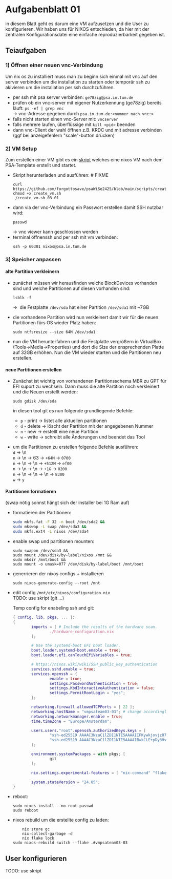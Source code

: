 
# Aufgabenblatt 01
in diesem Blatt geht es darum eine VM aufzusetzen und die User zu konfigurieren.
Wir haben uns für NIXOS entschieden, da hier mit der zentralen Konfigurationsdatei eine einfache reproduzierbarkeit gegeben ist.


## Teiaufgaben
### 1) Öffnen einer neuen vnc-Verbindung 
Um nix os zu installiert muss man zu beginn sich einmal mit vnc auf den server verbinden um die installation zu starten oder temporär ssh zu akivieren um die installation per ssh durchzuführen.
- per ssh mit psa server verbinden: `ge78zig@psa.in.tum.de`  
- prüfen ob ein vnc-server mit eigener Nutzerkennung (ge78zig) bereits läuft: `ps -ef | grep vnc` <br>-> vnc-Adresse gegeben durch `psa.in.tum.de:<nummer nach vnc:>`  
- falls nicht starten einen vnc-Server mit: `vncserver`  
- falls mehrere laufen, überflüssige mit `kill <pid>` beenden  
- dann vnc-Client der wahl öffnen z.B. KRDC und mit adresse verbinden (ggf bei anzeigefehlern "scale"-button drücken)


### 2) VM Setup
Zum erstellen einer VM gibt es ein [skript](https://github.com/forgottosave/psaWiSe2425/blob/main/scripts/create_vm.sh) welches eine nixos VM nach dem PSA-Template erstellt und startet.
- Skript herunterladen und ausführen:  # FIXME
    ```shell  
    curl https://github.com/forgottosave/psaWiSe2425/blob/main/scripts/create_vm.sh 
    chmod +x create_vm.sh  
    ./create_vm.sh 03 01  
    ```
- dann via der vnc-Verbindung ein Passwort erstellen damit SSH nutzbar wird: 
    ```shell
    passwd
    ```
    -> vnc viewer kann geschlossen werden
- terminal öffnenssh und per ssh mit vm verbinden: 
    ```shell 
    ssh -p 60301 nixos@psa.in.tum.de
    ```


### 3) Speicher anpassen
#### alte Partition verkleinern  
- zunächst müssen wir herausfinden welche BlockDevices vorhanden sind und welche Partitionen auf diesen vorhanden sind:  
    ```shell  
    lsblk -f  
    ``` 
    ->  die Festplatte `/dev/sda` hat einer Partition `/dev/sda1` mit ~7GB

- die vorhandene Partition wird nun verkleinert damit wir für die neuen Partitionen fürs OS wieder Platz haben:  
    ```shell  
    sudo ntfsresize --size 64M /dev/sda1  
    ```

- nun die VM herunterfahren und die Festplatte vergrößern in VirtualBox (Tools->Media->Properties) und dort die Size der ensprechenden Platte auf 32GB erhöhen. Nun die VM wieder starten und die Partitionen neu erstellen.

#### neue Partitionen erstellen  
- Zunächst ist wichtig von vorhandenen Partitionsschema MBR zu GPT für EFI suport zu wechseln. Dann muss die alte Partition noch verkleinert und die Neuen erstellt werden:  
    ```shell  
    sudo gdisk /dev/sda  
    ```  
    in diesen tool git es nun folgende grundliegende Befehle:  
    - `p` - print -> listet alle aktuellen partitionen  
    - `d` - delete -> löscht der Partition mit der angegebenen Nummer  
    - `n` - new -> erstellt eine neue Partition  
    - `w` - write -> schreibt alle Änderungen und beendet das Tool

- um die Partitionen zu erstellen folgende Befehle ausführen:  
    `d` -> \\n <br>
    `n` -> \\n -> 63 -> `+64M` -> `0700` <br>
    `n` -> \\n -> \\n -> `+512M` -> `ef00` <br>
    `n` -> \\n -> \\n -> `+1G` -> `8200` <br>
    `n` -> \\n -> \\n -> \\n -> `8300` <br> 
    `w` -> `y`  
   

#### Partitionen formatieren  
(swap nötig sonnst hängt sich der installer bei 1G Ram auf)

- formatieren der Partitionen:  
    ```bash  
    sudo mkfs.fat -F 32 -n boot /dev/sda2 &&  
    sudo mkswap -L swap /dev/sda3 &&  
    sudo mkfs.ext4 -L nixos /dev/sda4  
    ```

- enable swap und partitionen mounten:  
    ```shell  
    sudo swapon /dev/sda3 &&  
    sudo mount /dev/disk/by-label/nixos /mnt &&  
    sudo mkdir /mnt/boot &&
    sudo mount -o umask=077 /dev/disk/by-label/boot /mnt/boot  
    ```

- generrieren der nixos configs + installieren  
    ```shell  
    sudo nixos-generate-config --root /mnt  
    ```

- edit config `/mnt/etc/nixos/configuration.nix`  
    TODO: use skript (git ...)

    Temp config for enabeling ssh and git:
    ```nix
    { config, lib, pkgs, ... }:
    {
			imports = [ # Include the results of the hardware scan.
					./hardware-configuration.nix
			];

			# Use the systemd-boot EFI boot loader.
			boot.loader.systemd-boot.enable = true;
			boot.loader.efi.canTouchEfiVariables = true;

			# https://nixos.wiki/wiki/SSH_public_key_authentication
			services.sshd.enable = true;
			services.openssh = {
					enable = true;
					settings.PasswordAuthentication = true;
					settings.KbdInteractiveAuthentication = false;
					settings.PermitRootLogin = "yes";
			};

			networking.firewall.allowedTCPPorts = [ 22 ];
			networking.hostName = "vmpsateam03-03"; # change accordingly to vm number
			networking.networkmanager.enable = true;
			time.timeZone = "Europe/Amsterdam";

			users.users."root".openssh.authorizedKeys.keys = [
					"ssh-ed25519 AAAAC3NzaC1lZDI1NTE5AAAAIIFKywkjovjz87VQHeNVSGUlc/5Nl4eH4Hj1SrYHIeqM"
					"ssh-ed25519 AAAAC3NzaC1lZDI1NTE5AAAAIBwkCLE+pDy8HvHy98MwsNH/sxPYmBRXuREOd2jTMXPV timon.ensel@tum.de"
			];

			environment.systemPackages = with pkgs; [
					git
			];

			nix.settings.experimental-features = [ "nix-command" "flakes" ];

			system.stateVersion = "24.05";
    }
    ```


- reboot:  
    ```shell  
    sudo nixos-install --no-root-passwd
    sudo reboot  
    ```

- nixos rebuild um die erstellte config zu laden:  
    ```shell  
		nix store gc
		nix-collect-garbage -d
		nix flake lock
    sudo nixos-rebuild switch --flake .#vmpsateam03-03 
    ```



## User konfigurieren

TODO: use skript


